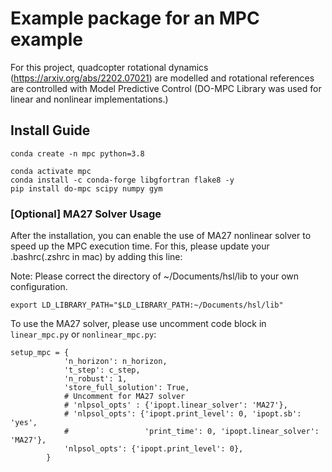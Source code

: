 # Example package for an MPC example

For this project, quadcopter rotational dynamics (https://arxiv.org/abs/2202.07021) are modelled and rotational references are controlled with Model Predictive Control (DO-MPC Library was used for linear and nonlinear implementations.)

## Install Guide

```
conda create -n mpc python=3.8

conda activate mpc
conda install -c conda-forge libgfortran flake8 -y
pip install do-mpc scipy numpy gym
```

### [Optional] MA27 Solver Usage
After the installation, you can enable the use of MA27 nonlinear solver to speed up the MPC execution time. For this, please update your .bashrc(.zshrc in mac) by adding this line:

Note: Please correct the directory of ~/Documents/hsl/lib to your own configuration.
```
export LD_LIBRARY_PATH="$LD_LIBRARY_PATH:~/Documents/hsl/lib"
```

To use the MA27 solver, please use uncomment code block in `linear_mpc.py` or `nonlinear_mpc.py`:

```
setup_mpc = {
            'n_horizon': n_horizon,
            't_step': c_step,
            'n_robust': 1,
            'store_full_solution': True,
            # Uncomment for MA27 solver
            # 'nlpsol_opts' : {'ipopt.linear_solver': 'MA27'},
            # 'nlpsol_opts': {'ipopt.print_level': 0, 'ipopt.sb': 'yes',
            #                 'print_time': 0, 'ipopt.linear_solver': 'MA27'},
            'nlpsol_opts': {'ipopt.print_level': 0},
        }
```
